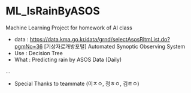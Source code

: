 # ML_IsRainByASOS
Machine Learning Project for homework of AI class
- data : https://data.kma.go.kr/data/grnd/selectAsosRltmList.do?pgmNo=36 [기상자료개방포털] Automated Synoptic Observing System
- Use : Decision Tree
- What : Predicting rain by ASOS Data (Daily)


...
- Special Thanks to teammate (이ㅈㅇ, 정ㅎㅇ, 김ㅌㅇ)
